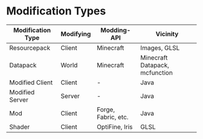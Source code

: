 # Modification Types
Modification Type | Modifying | Modding-API | Vicinity
----------------- | --------- | ----------- | --------
Resourcepack | Client | Minecraft | Images, GLSL
Datapack | World | Minecraft | Minecraft Datapack, mcfunction
Modified Client | Client | - | Java
Modified Server | Server | - | Java
Mod | Client | Forge, Fabric, etc. | Java
Shader | Client | OptiFine, Iris | GLSL

